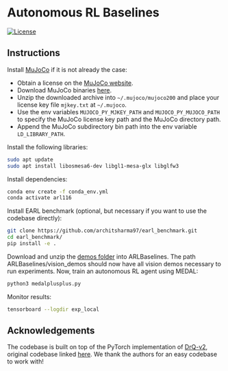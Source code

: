 # Autonomous RL Baselines
[![License](https://img.shields.io/badge/license-MIT-blue.svg)](https://github.com/rlworkgroup/metaworld/blob/master/LICENSE)

## Instructions

Install [MuJoCo](http://www.mujoco.org/) if it is not already the case:

* Obtain a license on the [MuJoCo website](https://www.roboti.us/license.html).
* Download MuJoCo binaries [here](https://www.roboti.us/index.html).
* Unzip the downloaded archive into `~/.mujoco/mujoco200` and place your license key file `mjkey.txt` at `~/.mujoco`.
* Use the env variables `MUJOCO_PY_MJKEY_PATH` and `MUJOCO_PY_MUJOCO_PATH` to specify the MuJoCo license key path and the MuJoCo directory path.
* Append the MuJoCo subdirectory bin path into the env variable `LD_LIBRARY_PATH`.

Install the following libraries:
```sh
sudo apt update
sudo apt install libosmesa6-dev libgl1-mesa-glx libglfw3
```

Install dependencies:
```sh
conda env create -f conda_env.yml
conda activate arl116
```

Install EARL benchmark (optional, but necessary if you want to use the codebase directly):
```sh
git clone https://github.com/architsharma97/earl_benchmark.git
cd earl_benchmark/
pip install -e .
```

Download and unzip the [demos folder](https://drive.google.com/file/d/10cqBpy-tA8YeiH5LO7hxXhLTX5YoPqG6/view?usp=sharing) into ARLBaselines. The path ARLBaselines/vision_demos should now have all vision demos necessary to run experiments. Now, train an autonomous RL agent using MEDAL:
```sh
python3 medalplusplus.py
```

Monitor results:
```sh
tensorboard --logdir exp_local
```

## Acknowledgements

The codebase is built on top of the PyTorch implementation of [DrQ-v2](https://arxiv.org/abs/2107.09645), original codebase linked [here](https://github.com/facebookresearch/drqv2). We thank the authors for an easy codebase to work with!
